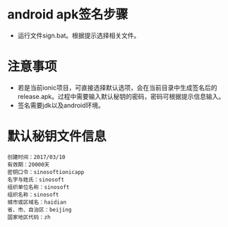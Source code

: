 # android apk签名步骤

* 运行文件sign.bat。根据提示选择相关文件。

# 注意事项

* 若是当前ionic项目，可直接选择默认选项，会在当前目录中生成签名后的release.apk。过程中需要输入默认秘钥的密码，密码可根据提示信息输入。
* 签名需要jdk以及android环境。

# 默认秘钥文件信息
	
	创建时间：2017/03/10
	有效期：20000天
	密钥口令：sinosoftionicapp
	名字与姓氏：sinosoft
	组织单位名称：sinosoft
	组织名称：sinosoft
	城市或区域名：haidian
	省、市、自治区：beijing
	国家地区代码：zh

